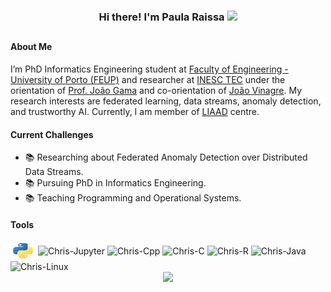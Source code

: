<h3 align="center">Hi there! I'm Paula Raissa <img src="https://media.giphy.com/media/hvRJCLFzcasrR4ia7z/giphy.gif" width="25px"> </h3>

##
  
<h4 align="left">About Me</h4>

I’m PhD Informatics Engineering student at <a href="https://sigarra.up.pt/feup/pt/web_page.Inicial">Faculty of Engineering - University of Porto (FEUP)</a> and researcher at <a href="https://www.inesctec.pt/en">INESC TEC</a> under the orientation of <a href="https://scholar.google.com/citations?user=jjoTZfoAAAAJ&hl=pt-PT">Prof. João Gama</a> and co-orientation of <a href="https://scholar.google.com/citations?user=mPbg30gAAAAJ&hl=pt-PT">João Vinagre</a>. My research interests are federated learning, data streams, anomaly detection, and trustworthy AI. Currently, I am member of <a href="https://www.inesctec.pt/en/centres/liaad">LIAAD</a> centre.
  
<h4 align="left">Current Challenges</h4> 
  
- 📚 Researching about Federated Anomaly Detection over Distributed Data Streams.
- 📚 Pursuing PhD in Informatics Engineering.
- 📚 Teaching Programming and Operational Systems.
  
<h4 align="left">Tools</h4>
<div style="display: inline_block">
  <img align="center" alt="Chris-Python" height="30" width="40" src="https://raw.githubusercontent.com/devicons/devicon/master/icons/python/python-original.svg">
  <img align="center" alt="Chris-Jupyter" height="30" width="40" src="https://cdn.jsdelivr.net/gh/devicons/devicon/icons/jupyter/jupyter-original.svg">
  <img align="center" alt="Chris-Cpp" height="30" width="40" src="https://cdn.jsdelivr.net/gh/devicons/devicon/icons/cplusplus/cplusplus-original.svg">
  <img align="center" alt="Chris-C" height="30" width="40" src="https://cdn.jsdelivr.net/gh/devicons/devicon/icons/c/c-original.svg">  
  <img align="center" alt="Chris-R" height="30" width="40" src="https://cdn.jsdelivr.net/gh/devicons/devicon/icons/r/r-original.svg">  
  <img align="center" alt="Chris-Java" height="30" width="40" src="https://cdn.jsdelivr.net/gh/devicons/devicon/icons/java/java-original.svg">  
  <img align="center" alt="Chris-Linux" height="30" width="40" src="https://cdn.jsdelivr.net/gh/devicons/devicon/icons/linux/linux-original.svg">
</div>

<div align="center">
  <a href="https://www.linkedin.com/in/paularaissa/" target="_blank"><img src="https://img.shields.io/badge/-LinkedIn-%230077B5?style=for-the-badge&logo=linkedin&logoColor=white"   target="_blank"></a> 
</div>

<!--
**paularaissa/paularaissa** is a ✨ _special_ ✨ repository because its `README.md` (this file) appears on your GitHub profile.

Here are some ideas to get you started:

- 🔭 I’m currently working on ...
- 🌱 I’m currently learning ...
- 👯 I’m looking to collaborate on ...
- 🤔 I’m looking for help with ...
- 💬 Ask me about ...
- 📫 How to reach me: ...
- 😄 Pronouns: ...
- ⚡ Fun fact: ...
-->
